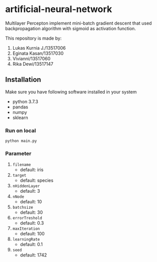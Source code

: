 # artificial-neural-network
Multilayer Percepton implement mini-batch gradient descent that used backpropagation algorithm with sigmoid as activation function.

This repository is made by:
1. Lukas Kurnia J./13517006
2. Eginata Kasan/13517030
3. Vivianni/13517060
4. Rika Dewi/13517147

## Installation
Make sure you have following software installed in your system
* python 3.7.3
* pandas
* numpy
* sklearn

### Run on local
```
python main.py
```

### Parameter

1. `filename`
    - default: iris
2. `target`
    - default: species
3. `nHiddenLayer`
    - default: 3
4. `nNode`
    - default: 10
5. `batchsize`
    - default: 30
6. `errorTreshold`
    - default: 0.3
7. `maxIteration`
    - default: 100
7. `learningRate`
    - default: 0.1
8. `seed`
    - default: 1742
